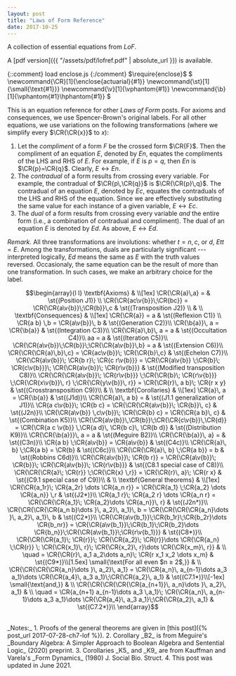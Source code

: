 ```yaml
---
layout: post
title: "Laws of Form Reference"
date: 2017-10-25
---
```

A collection of essential equations from _LoF_.
<!--more-->

A [pdf version]({{ "/assets/pdf/lofref.pdf" | absolute_url }})
is available.

{::comment} load enclose.js {:/comment}
$\require{enclose}$
$
\newcommand{\CR}[1]{\enclose{actuarial}{#1}}
\newcommand{\st}[1]{\small\{\text{#1}}}
\newcommand{\v}[1]{\vphantom{#1}}
\newcommand{\b}[1]{\vphantom{#1}\hphantom{#1}}
$

This is an equation reference for other _Laws of Form_ posts. For axioms
and consequences, we use Spencer-Brown's original labels. For all other
equations, we use variations on the following transformations (where
we simplify every $\CR{\CR{x}}$ to $x$):
  1. Let the _compliment_ of a form $F$ be the
     crossed form $\CR{F}$. Then the compliment of an equation $E$, denoted
     by $En$, equates the compliments of the LHS and RHS of $E$.
     For example, if $E$ is $p=q$, then $En$ is $\CR{p}=\CR{q}$. Clearly,
     $E \leftrightarrow En$.
  2. The _contradual_ of a form results from crossing every
     variable. For example, the contradual of $\CR{p\,\CR{q}}$ is
     $\CR{\CR{p}\,q}$. The contradual of an equation $E$, denoted by
     $Ec$, equates the contraduals of
     the LHS and RHS of the equation. Since we are effectively substituting
     the same value for each instance of a given variable, $E \leftrightarrow
     Ec$.
  3. The _dual_ of a form results from crossing every variable _and_ the
     entire form (i.e., a combination of contradual and compliment).
     The dual of an equation $E$ is denoted by $Ed$. As above,
     $E \leftrightarrow Ed$.

_Remark._ All three transformations are involutions: whether $t=n,c,$ or $d$,
$Ett=E$. Among the transformations, duals are particularly significant ---
interpreted logically, $Ed$
means the same as $E$ with the truth values reversed. Occasionaly, the same
equation can be the result of more than one transformation. In such cases, we
make an arbitrary choice for the label.

$$\begin{array}{l l}
\textbf{Axioms} & \\[1ex]
\CR{\CR{a}\,a} =    & \st{(Position J1)} \\
\CR{\CR{ac\v{b}}\;\CR{bc}} = \CR{\CR{a\v{b}}\;\CR{b}}\,c & \st{(Transposition J2)} \\
 & \\
\textbf{Consequences} & \\[1ex]
\CR{\CR{a}} = a 	  	& \st{(Reflexion C1)} \\
\CR{a b} \,b = \CR{a\v{b}}\, b & \st{(Generation C2)}\\
\CR{\b{a}}\, a = \CR{\b{a}} & \st{(Integration C3)}\\
\CR{\CR{a}\,b}\, a = a & \st{(Occultation C4)}\\
aa = a & \st{(Iteration C5)}\\
\CR{\CR{a\v{b}}\;\CR{b}}\;\CR{\CR{a\v{b}}\,b} = a & \st{(Extension C6)}\\
\CR{\CR{\CR{a}\,b}\,c} = \CR{ac\v{b}}\; \CR{\CR{b}\,c} & \st{(Echelon C7)}\\
\CR{\CR{a\v{b}}\; \CR{b r}\; \CR{c r\v{b}}}
 = \CR{\CR{a\v{b}} \;\CR{b}\; \CR{c\v{b}}}\; \CR{\CR{a\v{b}}\; \CR{r\v{b}}} & \st{(Modified transposition C8)}\\
\CR{\CR{\CR{a\v{b}}\; \CR{r\v{b}}} \;\CR{\CR{b}\; \CR{r\v{b}}} \;\CR{\CR{x\v{b}}\, r} \;\CR{\CR{y\v{b}}\, r}}
= \CR{\CR{r}\, a b}\; \CR{r x y} & \st{(Crosstransposition C9)}\\
 & \\
\textbf{Corollaries} & \\[1ex]
\CR{a}\, a = \CR{\b{a}} & \st{(J1d)}\\
\CR{\CR{a}\, a b} = & \st{(J1.1 generalization of J1)}\\
\CR{a c\v{b}}\; \CR{b c} = \CR{\CR{\CR{a\v{b}}\; \CR{b}}\, c} & \st{(J2n)}\\
\CR{\CR{a\v{b}} \,c\v{b}}\; \CR{\CR{b} c} = \CR{\CR{a b}\, c} & \st{(Combination K5)}\\
\CR{\CR{a\v{b}}\,\CR{b}}\;\CR{\CR{c\v{b}}\,\CR{d}}  = \CR{\CR{a c \v{b}} \,\CR{a d}\, \CR{b c}\, \CR{b d}} & \st{(Distribution K9)}\\
\CR{\CR{\b{a}}}\, a = a & \st{(Meguire B2)}\\
\CR{\CR{\b{a}}\, a} = & \st{(C3n)}\\
\CR{a b} \;\CR{a\v{b}} = \CR{a\v{b}} & \st{(C4c)}\\
\CR{\CR{a}\, b} \;\CR{a b} = \CR{b} & \st{(C6c)}\\
\CR{\CR{\CR{a}\, b} \;\CR{a b}} = b & \st{(Robbins C6d)}\\
\CR{\CR{a\v{b}}\; \CR{b r}} = \CR{\CR{a\v{b}}\; \CR{b}}\; \CR{\CR{a\v{b}}\; \CR{r\v{b}}} & \st{(C8.1 special case of C8)}\\
\CR{\CR{\CR{a}\; \CR{r}} \;\CR{\CR{x} \,r}} = \CR{\CR{r}\, a}\; \CR{r x} & \st{(C9.1 special case of C9)}\\
 & \\
\textbf{General theorems} & \\[1ex]
\CR{\CR{a_1r}\; \CR{a_2r} \dots \CR{a_n r}} = \CR{\CR{a_1} \;\CR{a_2} \dots \CR{a_n}} \,r & \st{(J2*)}\\
\CR{a_1 r}\; \CR{a_2 r} \dots \CR{a_n r} = \CR{\CR{\CR{a_1}\; \CR{a_2}\dots \CR{a_n}}\, r} & \st{(J2n*)}\\
\CR{\CR{\CR{\CR{a_n b}\dots }\, a_2}\, a_1}\, b = \CR{\CR{\CR{\CR{a_n}\dots }\, a_2}\, a_1}\, b & \st{(C2*)}\\
\CR{\CR{a\v{b_1}}\;\CR{b_1r}\;\CR{b_2r}\dots \CR{b_nr}} =
\CR{\CR{a\v{b_1}}\;\CR{b_1}\;\CR{b_2}\dots \CR{b_n}}\;\CR{\CR{a\v{b_1}}\;\CR{r\v{b_1}}} & \st{(C8*)}\\
\CR{\CR{\CR{a_1}\; \CR{r}}\; \CR{\CR{a_2}\; \CR{r}}\dots \CR{\CR{a_n} \;\CR{r}} \; \CR{\CR{x_1}\, r}\; \CR{\CR{x_2}\, r}\dots \CR{\CR{x_m}\, r}} & \\
\quad = \CR{\CR{r}\, a_1 a_2\dots a_n}\; \CR{r x_1 x_2 \dots x_m} & \st{(C9*)}\\[1.5ex]
\small{\text{For all even $n ≥ 2$,}} & \\
 \CR{\CR{\CR{\CR{a_n}\dots }\, a_2}\, a_1} = \CR{\CR{a_n}\, a_{n-1}\dots a_3 a_1}\dots \CR{\CR{a_4}\, a_3 a_1}\;\CR{\CR{a_2}\, a_1} & \st{(C7.1*)}\\[-1ex]
\small{\text{and,}} & \\
\CR{\CR{\CR{\CR{\CR{a_{n+1}}\, a_n}\dots }\, a_2}\, a_1} & \\
\quad = \CR{a_{n+1} a_{n-1}\dots a_3 \,a_1}\; \CR{\CR{a_n}\, a_{n-1}\dots a_3 a_1}\dots \CR{\CR{a_4}\, a_3 a_1}\;\CR{\CR{a_2}\, a_1} & \st{(C7.2*)}\\
\end{array}$$

<br>
_Notes:_
  1. Proofs of the general theorems are given
     in [this post]({% post_url 2017-07-28-ch7-lof %}).
  2. Corollary _B2_ is from Meguire's _Boundary Algebra: A Simpler Approach to
     Boolean Algebra and Sentential Logic_ (2020) preprint.
  3. Corollaries _K5_ and _K9_ are from Kauffman and Varela's _Form Dynamics_
     (1980) J. Social Bio. Struct.
  4. This post was updated in June 2021.
